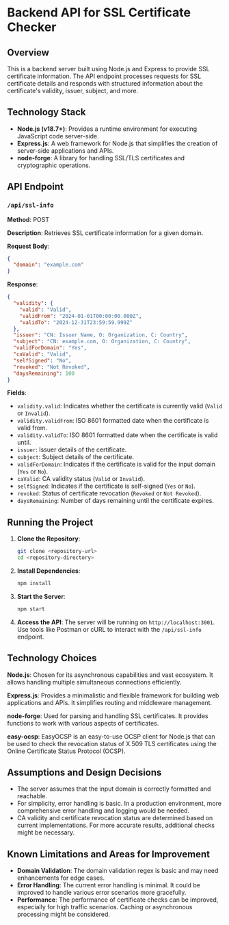 # Backend API for SSL Certificate Checker

## Overview

This is a backend server built using Node.js and Express to provide SSL certificate information. The API endpoint processes requests for SSL certificate details and responds with structured information about the certificate's validity, issuer, subject, and more.

## Technology Stack

- **Node.js (v18.7+)**: Provides a runtime environment for executing JavaScript code server-side.
- **Express.js**: A web framework for Node.js that simplifies the creation of server-side applications and APIs.
- **node-forge**: A library for handling SSL/TLS certificates and cryptographic operations.

## API Endpoint

### `/api/ssl-info`

**Method**: POST

**Description**: Retrieves SSL certificate information for a given domain.

**Request Body**:

```json
{
  "domain": "example.com"
}
```

**Response**:

```json
{
  "validity": {
    "valid": "Valid",
    "validFrom": "2024-01-01T00:00:00.000Z",
    "validTo": "2024-12-31T23:59:59.999Z"
  },
  "issuer": "CN: Issuer Name, O: Organization, C: Country",
  "subject": "CN: example.com, O: Organization, C: Country",
  "validForDomain": "Yes",
  "caValid": "Valid",
  "selfSigned": "No",
  "revoked": "Not Revoked",
  "daysRemaining": 100
}
```

**Fields**:

- `validity.valid`: Indicates whether the certificate is currently valid (`Valid` or `Invalid`).
- `validity.validFrom`: ISO 8601 formatted date when the certificate is valid from.
- `validity.validTo`: ISO 8601 formatted date when the certificate is valid until.
- `issuer`: Issuer details of the certificate.
- `subject`: Subject details of the certificate.
- `validForDomain`: Indicates if the certificate is valid for the input domain (`Yes` or `No`).
- `caValid`: CA validity status (`Valid` or `Invalid`).
- `selfSigned`: Indicates if the certificate is self-signed (`Yes` or `No`).
- `revoked`: Status of certificate revocation (`Revoked` or `Not Revoked`).
- `daysRemaining`: Number of days remaining until the certificate expires.

## Running the Project

1. **Clone the Repository**:
   ```bash
   git clone <repository-url>
   cd <repository-directory>
   ```

2. **Install Dependencies**:
   ```bash
   npm install
   ```

3. **Start the Server**:
   ```bash
   npm start
   ```

4. **Access the API**:
   The server will be running on `http://localhost:3001`. Use tools like Postman or cURL to interact with the `/api/ssl-info` endpoint.

## Technology Choices

**Node.js**: Chosen for its asynchronous capabilities and vast ecosystem. It allows handling multiple simultaneous connections efficiently.

**Express.js**: Provides a minimalistic and flexible framework for building web applications and APIs. It simplifies routing and middleware management.

**node-forge**: Used for parsing and handling SSL certificates. It provides functions to work with various aspects of certificates.

**easy-ocsp**: EasyOCSP is an easy-to-use OCSP client for Node.js that can be used to check the revocation status of X.509 TLS certificates using the Online Certificate Status Protocol (OCSP).

## Assumptions and Design Decisions

- The server assumes that the input domain is correctly formatted and reachable.
- For simplicity, error handling is basic. In a production environment, more comprehensive error handling and logging would be needed.
- CA validity and certificate revocation status are determined based on current implementations. For more accurate results, additional checks might be necessary.

## Known Limitations and Areas for Improvement

- **Domain Validation**: The domain validation regex is basic and may need enhancements for edge cases.
- **Error Handling**: The current error handling is minimal. It could be improved to handle various error scenarios more gracefully.
- **Performance**: The performance of certificate checks can be improved, especially for high traffic scenarios. Caching or asynchronous processing might be considered.
